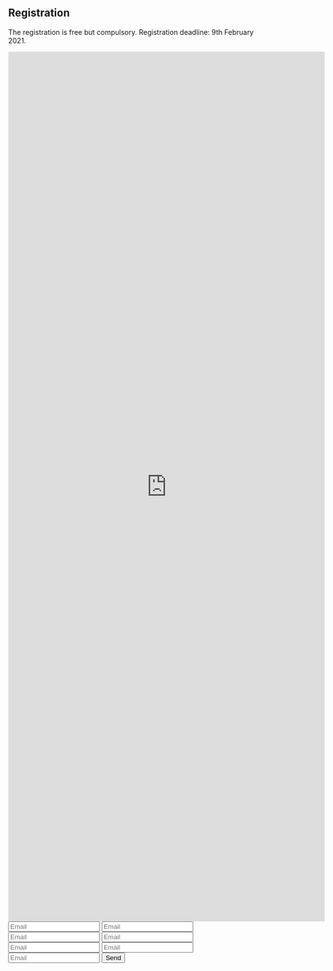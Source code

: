## Registration

The registration is free but compulsory. Registration deadline: 9th February 2021.


<iframe src="https://docs.google.com/forms/d/e/1FAIpQLScDync9SFiZ8QTe_HtMi8P47mYH2len4Xcepf-unQVGwt0aPA/viewform?embedded=true" width="640" height="1757" frameborder="0" marginheight="0" marginwidth="0">Carregando…</iframe>


<form name="submit-to-google-sheet">
  <input name="name" type="text" placeholder="Email" required>
  <input name="email" type="email" placeholder="Email" required>
  <input name="affiliation" type="text" placeholder="Email" required>
  <input name="question1" type="text" placeholder="Email" required>
  <input name="abstract" type="text" placeholder="Email" required>
  <input name="question2" type="text" placeholder="Email" required>
  <input name="letter" type="text" placeholder="Email" required>
  <button type="submit">Send</button>
</form>


<script>
  const scriptURL = 'https://script.google.com/macros/s/AKfycbyJClSf277gOQYgH2cxLkYSe6uXDj_1AE-Zl-0qc5YY4KEpOjJo/exec'
  const form = document.forms['submit-to-google-sheet']

  form.addEventListener('submit', e => {
    e.preventDefault()
    fetch(scriptURL, { method: 'POST', body: new FormData(form)})
      .then(response => console.log('Success!', response))
      .catch(error => console.error('Error!', error.message))
  })
</script>